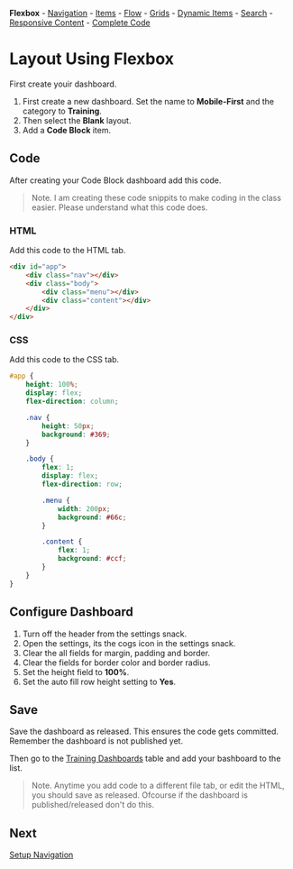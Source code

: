 **Flexbox** - [Navigation](/encompass/setup-navigation) - [Items](/encompass/interactive-elements) - [Flow](/encompass/improving-flow) - [Grids](/encompass/grid-layout) - [Dynamic Items](/encompass/dynamic-items) - [Search](/encompass/search) - [Responsive Content](/encompass/responsive-content) - [Complete Code](/encompass/complete-code)

# Layout Using Flexbox
First create youir dashboard.

1. First create a new dashboard. Set the name to **Mobile-First** and the category to **Training**.
2. Then select the **Blank** layout.
3. Add a **Code Block** item.

## Code
After creating your Code Block dashboard add this code.

> Note. I am creating these code snippits to make coding in the class easier. Please understand what this code does.

### HTML
Add this code to the HTML tab.

```html
<div id="app">
    <div class="nav"></div>
    <div class="body">
        <div class="menu"></div>
        <div class="content"></div>
    </div>
</div>
```

### CSS
Add this code to the CSS tab.

```css
#app {
    height: 100%;
    display: flex;
    flex-direction: column;

    .nav {
        height: 50px;
        background: #369;
    }

    .body {
        flex: 1;
        display: flex;
        flex-direction: row;

        .menu {
            width: 200px;
            background: #66c;
        }

        .content {
            flex: 1;
            background: #ccf;
        }
    }
}
```

## Configure Dashboard
1. Turn off the header from the settings snack.
2. Open the settings, its the cogs icon in the settings snack.
3. Clear the all fields for margin, padding and border.
4. Clear the fields for border color and border radius.
5. Set the height field to **100%**.
6. Set the auto fill row height setting to **Yes**.

## Save
Save the dashboard as released. This ensures the code gets committed. Remember the dashboard is not published yet.

Then go to the [Training Dashboards](https://support.encompass8.com/Home?DashboardID=100100&TableName=ZZ_TrainingDashboards) table and add your bashboard to the list.

> Note. Anytime you add code to a different file tab, or edit the HTML, you should save as released. Ofcourse if the dashboard is published/released don't do this.

## Next
[Setup Navigation](/encompass/setup-navigation)
